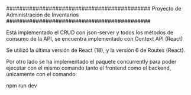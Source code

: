 ############################################
Proyecto de Administración de Inventarios
############################################

Está implementado el CRUD con json-server y todos los métodos de consumo de la API,
se encuentra implementado con Context API (React)

Se utilizó la última versión de React (18), y la versión 6 de Routes (React).

Por otro lado se ha implementado el paquete concurrently para poder ejecutar con el mismo 
comando tanto el frontend como el backend, únicamente con el comando:

npm run dev